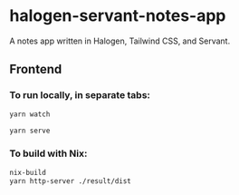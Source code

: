 # halogen-servant-notes-app
A notes app written in Halogen, Tailwind CSS, and Servant.

## Frontend

### To run locally, in separate tabs:
```sh
yarn watch

yarn serve
```

### To build with Nix:
```sh
nix-build
yarn http-server ./result/dist
```


